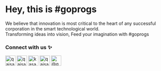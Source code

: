 # Hey, this is #goprogs

<p>We believe that innovation is most critical to the heart of any successful corporation in the smart technological world.</br>Transforming ideas into vision, Feed your imagination with #goprogs</p>

<h3 align="left">Connect with us ✨</h3>
<p align="left">
<a href="https://www.linkedin.com/company/goprogs" target="blank"><img align="center" src="https://img.icons8.com/fluent/48/000000/linkedin.png" alt="qaisark" width="32" /></a>
<a href="https://mobile.twitter.com/goprogstech" target="blank"><img align="center" src="https://img.icons8.com/fluent/48/000000/twitter.png" alt="qaisar_ak" width="32" /></a>
<a href="https://www.facebook.com/goprogstech/" target="blank"><img align="center" src="https://img.icons8.com/fluency/48/000000/facebook.png" alt="kasanaqaisar" width="32" /></a>
<a href="https://www.instagram.com/goprogstech" target="blank"><img align="center" src="https://img.icons8.com/ios/50/000000/instagram-new--v1.png" alt="qaisar_ak" width="32" /></a>
<a href="https://goprogs.com/blog" target="blank"><img align="center" src="https://img.icons8.com/color/48/undefined/medium-monogram.png" alt="@qaisarkasana" width="32" /></a>
</p>

